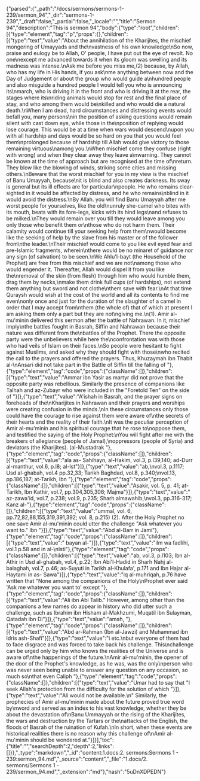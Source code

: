 {"parsed":{"_path":"/docs/sermons/sermons-1-239/sermon_94","_dir":"sermons-1-239","_draft":false,"_partial":false,"_locale":"","title":"Sermon 94","description":"This is sermon 94","body":{"type":"root","children":[{"type":"element","tag":"p","props":{},"children":[{"type":"text","value":"About the annihilation of the Kharijites, the mischief mongering of Umayyads and the\nvastness of his own knowledge\nSo now, praise and eulogy be to Allah, O' people, I have put out the eye of revolt. No one\nexcept me advanced towards it when its gloom was swelling and its madness was intense.\nAsk me before you miss me,(2) because, by Allah, who has my life in His hands, if you ask\nme anything between now and the Day of Judgement or about the group who would guide a\nhundred people and also misguide a hundred people I would tell you who is announcing its\nmarch, who is driving it in the front and who is driving it at the rear, the stages where its\nriding animals would stop for rest and the final place of stay, and who among them would be\nkilled and who would die a natural death.\nWhen I am dead, hard circumstances and distressing events would befall you, many persons\nin the position of asking questions would remain silent with cast down eye, while those in the\nposition of replying would lose courage. This would be at a time when wars would descend\nupon you with all hardship and days would be so hard on you that you would feel them\nprolonged because of hardship till Allah would give victory to those remaining virtuous\namong you.\nWhen mischief come they confuse (right with wrong) and when they clear away they leave a\nwarning. They cannot be known at the time of approach but are recognised at the time of\nreturn. They blow like the blowing of winds, striking some cities and missing others.\nBeware that the worst mischief for you in my view is the mischief of Banu Umayyah, because\nit is blind and also creates darkness. Its sway is general but its ill effects are for particular\npeople. He who remains clear-sighted in it would be affected by distress, and he who remains\nblind in it would avoid the distress.\nBy Allah. you will find Banu Umayyah after me worst people for yourselves, like the old\nunruly she-camel who bites with its mouth, beats with its fore-legs, kicks with its hind legs\nand refuses to be milked.\nThey would remain over you till they would leave among you only those who benefit them or\nthose who do not harm them. Their calamity would continue till your seeking help from them\nwould become like the seeking of help by the slave from his master or of the follower from\nthe leader.\nTheir mischief would come to you like evil eyed fear and pre-Islamic fragments, wherein\nthere would be no minaret of guidance nor any sign (of salvation) to be seen.\nWe Ahlu'l-bayt (the Household of the Prophet) are free from this mischief and we are not\namong those who would engender it. Thereafter, Allah would dispel it from you like the\nremoval of the skin (from flesh) through him who would humble them, drag them by necks,\nmake them drink full cups (of hardships), not extend them anything but sword and not clothe\nthem save with fear.\nAt that time Quraysh would wish at the cost of the world and all its contents to find me even\nonly once and just for the duration of the slaughter of a camel in order that I may accept from\nthem (the whole of) that of which at present I am asking them only a part but they are not\ngiving me.\n(1). Amir al-mu'minin delivered this sermon after the battle of Nahrawan. In it, mischief imply\nthe battles fought in Basrah, Siffin and Nahrawan because their nature was different from the\nbattles of the Prophet. There the opposite party were the unbelievers while here the\nconfrontation was with those who had veils of Islam on their faces.\nSo people were hesitant to fight against Muslims, and asked why they should fight with those\nwho recited the call to the prayers and offered the prayers. Thus, Khuzaymah ibn Thabit al-\nAnsari did not take part in the Battle of Siffin till the falling of "},{"type":"element","tag":"code","props":{"className":[]},"children":[{"type":"text","value":"Ammar ibn Yasir as martyr did not prove that the opposite party was rebellious. Similarly the presence of companions like Talhah and az-Zubayr who were included in the \"Foretold Ten\" on the side of "}]},{"type":"text","value":"A'ishah in Basrah, and the prayer signs on foreheads of the\nKharijites in Nahrawan and their prayers and worships were creating confusion in the minds.\nIn these circumstances only those could have the courage to rise against them were aware of\nthe secrets of their hearts and the reality of their faith.\nIt was the peculiar perception of Amir al-mu'minin and his spiritual courage that he rose to\noppose them, and testified the saying of the Holy Prophet:\nYou will fight after me with the breakers of allegiance (people of Jamal),\noppressors (people of Syria) and deviators (the Kharijites). (al-Mustadrak "},{"type":"element","tag":"code","props":{"className":[]},"children":[{"type":"text","value":"ala as- Sahihayn, al-Hakim, vol.3, p.l39,140; ad-Durr al-manthur, vol.6, p.l8; al-Ist"}]},{"type":"text","value":"ab,\nvol.3, p.1117; Usd al-ghabah, vol.4 pp.32,33; Tarikh Baghdad, vol.8, p.340;\nvol.13, pp.186,187; at-Tarikh, Ibn "},{"type":"element","tag":"code","props":{"className":[]},"children":[{"type":"text","value":"Asakir, vol. 5, p. 41; at-Tarikh, Ibn Kathir, vol.7, pp.304,305,306; Majma"}]},{"type":"text","value":" az-zawa'id, vol.7, p.238; vol.9, p.235; Sharh almawahib,\nvol.3, pp.316-317; Kanz al-"},{"type":"element","tag":"code","props":{"className":[]},"children":[{"type":"text","value":"ummal, vol. 6, pp.72,82,88,155,319,391,392; vol. 8, p.215) (2). After the Holy Prophet no one save Amir al-mu'minin could utter the challenge \"Ask whatever you want to.\" Ibn "}]},{"type":"text","value":"Abd al-Barr in Jami"},{"type":"element","tag":"code","props":{"className":[]},"children":[{"type":"text","value":" bayan al-"}]},{"type":"text","value":"ilm wa fadlihi, vol.1 p.58 and in al-\nIsti"},{"type":"element","tag":"code","props":{"className":[]},"children":[{"type":"text","value":"ab, vol.3, p.l103; Ibn al-Athir in Usd al-ghabah, vol.4, p.22; Ibn Abi'l-Hadid in Sharh Nahj al-balaghah, vol.7, p.46; as-Suyuti in Tarikh al-Khulafa', p.171 and Ibn Hajar al-Haytami in as- Sawa"}]},{"type":"text","value":"iq al-muhriqah, p.76 have written that \"None among the companions of the Holy\nProphet ever said 'Ask me whatever you want to' except "},{"type":"element","tag":"code","props":{"className":[]},"children":[{"type":"text","value":"Ali ibn Abi Talib.\" However, among other than the companions a few names do appear in history who did utter such a challenge, such as Ibrahim ibn Hisham al-Makhzumi, Muqatil ibn Sulayman, Qatadah ibn Di"}]},{"type":"text","value":"amah, "},{"type":"element","tag":"code","props":{"className":[]},"children":[{"type":"text","value":"Abd ar-Rahman (Ibn al-Jawzi) and Muhammad ibn Idris ash-Shafi"}]},{"type":"text","value":"i etc.\nbut everyone of them had to face disgrace and was forced to take back his challenge. This\nchallenge can be urged only by him who knows the realities of the Universe and is aware of\nthe happenings of the future.\nAmir al-mu'minin, the opener of the door of the Prophet's knowledge, as he was, was the only\nperson who was never seen being unable to answer any question on any occasion, so much so\nthat even Caliph "},{"type":"element","tag":"code","props":{"className":[]},"children":[{"type":"text","value":"Umar had to say that \"I seek Allah's protection from the difficulty for the solution of which "}]},{"type":"text","value":"Ali would not be available.\n\" Similarly, the prophecies of Amir al-mu'minin made about the future proved true word by\nword and served as an index to his vast knowledge, whether they be about the devastation of\nBanu Ummayyah or the rising of the Kharijites, the wars and destruction by the Tartars or the\nattacks of the English, the floods of Basrah of the ruination of Kufah.\nIn short, when these events are historical realities there is no reason why this challenge of\nAmir al-mu'minin should be wondered at."}]}],"toc":{"title":"","searchDepth":2,"depth":2,"links":[]}},"_type":"markdown","_id":"content:1.docs:2. sermons:Sermons 1 - 239:sermon_94.md","_source":"content","_file":"1.docs/2. sermons/Sermons 1 - 239/sermon_94.md","_extension":"md"},"hash":"5uDnXDPEDN"}